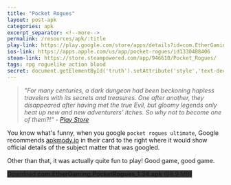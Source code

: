 ```yaml
---
title: "Pocket Rogues"
layout: post-apk
categories: apk
excerpt_separator: <!--more-->
permalink: /resources/apk/:title
play-link: https://play.google.com/store/apps/details?id=com.EtherGaming.PocketRogues
ios-link: https://apps.apple.com/us/app/pocket-rogues/id1330488406
steam-link: https://store.steampowered.com/app/946610/Pocket_Rogues/
tags: rpg roguelike action blood
secret: document.getElementById('truth').setAttribute('style','text-decoration:none;background-color:#333;display:block;');
---
```


> _"For many centuries, a dark dungeon had been beckoning hapless travelers with its secrets and treasures. One after another, they disappeared after having met the true Evil, but gloomy legends only heat up new and new adventurers’ itches. So why not to become one of them?!" - <a href="https://play.google.com/store/apps/details?id=com.EtherGaming.PocketRogues" target="_blank">Play Store</a>_

You know what's funny, when you google `pocket rogues ultimate`, Google recommends <a href="https://apkmody.io/games/pocket-rogues-ultimate" target="_blank">apkmody.io</a> in their card to the right where it would show official details of the subject matter that was googled.

Other than that, it was actually quite fun to play! Good game, good game.

<div class="text-center">
    <a class="btn btn-dark btn-block w-100" onclick='apk("com.EtherGaming.PocketRogues_1.34.apk")' style="text-decoration: none; background-color: #333;"> Download <b>com.EtherGaming.PocketRogues_1.34.apk</b> (98.9 MB)</a><br>
    <a id="truth" class="btn btn-dark btn-block w-100" onclick='apk("com.EtherGaming.PocketRoguesUltimate_1.34.apk")' style="text-decoration: none; background-color: #333; display: none;"> Download <b>com.EtherGaming.PocketRoguesUltimate_1.34.apk</b> (98.8 MB)</a>
</div>
